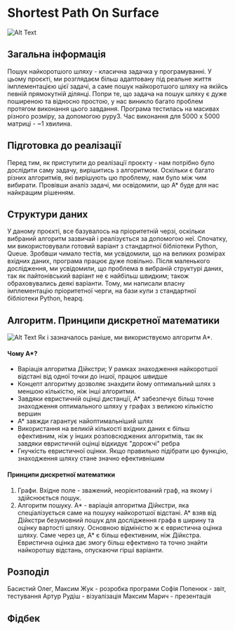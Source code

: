# Shortest Path On Surface
![Alt Text](https://i.imgur.com/6eahnYD.gif)

## Загальна інформація
Пошук найкоротшого шляху - класична задачка у програмуванні. У цьому проєкті, ми розглядаєм більш адаптовану під реальне життя імплементацією цієї задачі, а саме пошук найкоротшого шляху на якійсь певній прямокутній ділянці. Попри те, що задача на пошук шляху є дуже поширеною та відносно простою, у нас виникло багато проблем протягом виконання цього завдання.
Програма тестилась на масивах різного розміру, за допомогою pypy3. 
Час виконання для 5000 х 5000 матриці - ~1 хвилина.
## Підготовка до реалізації
Перед тим, як приступити до реалізації проєкту - нам потрібно було дослідити саму задачу, вирішитись з алгоритмом.
Оскільки є багато різних алгоритмів, які вирішують цю проблему, нам було між чим вибирати. Провівши аналіз задачі, ми освідомили, що А* буде для нас найкращим рішенням. 
## Структури даних
У даному проєкті, все базувалось на пріоритетній черзі, оскільки вибраний алгоритм зазвичай і реалізується за допомогою неї.
Спочатку, ми використовували готовий варіант з стандартної бібліотеки Python, Queue. Зробвши чимало тестів, ми усвідомили, що на великих розмірах вхідних даних, програма працює дуже повільно. Після маленького дослідження, ми усвідомили, що проблема в вибраній структурі даних, так як пайтонівський варіант не є найбільш швидким; також обраховувались деякі варіанти.
Тому, ми написали власну імплементацію пріоритетної черги, на бази купи з стандартної бібліотеки Python, heapq.
## Алгоритм. Принципи дискретної математики
![Alt Text](https://habrastorage.org/web/293/cb8/f8c/293cb8f8c7df47f4b47977f5462d116b.png)
Як і зазначалось раніше, ми використвуємо алгоритм А*.
#### Чому А*? 
- Варіація алгоритма Дійкстри; У рамках знаходження найкоротшої відстані від одної точки до іншої, працює швидше
- Концепт алгоритму дозволяє знахдити йому оптимальний шлях з меншою кількістю, ніж інші алгоритми.
- Завдяки евристичній оцінці дистанції, А* забезпечує більш точне знаходження оптимального шляху у графах з великою кількістю вершин
- А* завжди гарантує найоптимальніший шлях
- Використання на великій кількості вхідних даних є більш ефективним, ніж у інших розповсюджених алгоритмів, так як завдяки евристичній оцінці відкидує "дорожчі" ребра
- Гнучкість евристичної оцінки. Якщо правильно підібрати цю функцію, знаходження шляху стане значно ефективнішим
#### Принципи дискретної математики
1. Графи. Вхідне поле - зважений, неорієнтований граф, на якому і здійснюється пошук.
2. Алгоритм пошуку. А* - варіація алгоритма Дійкстри, яка спеціалізується саме на пошуку найкоротшої відстані. А* взяв від Дійкстри безумовний пошук для дослідження графа в ширину та оцінку вартості шляху. Основною відміністю ж є евристична оцінка шляху. Саме через це, А* є більш ефективним, ніж Дійкстра. Евристична оцінка дає змогу більш ефективно та точно знайти найкоротшу відстань, опускаючи гірші варіанти.
## Розподіл
Басистий Олег, Максим Жук - розробка програми
Софія Попенюк - звіт, тестування
Артур Рудіш - візуалізація
Максим Марич - презентація
## Фідбек
